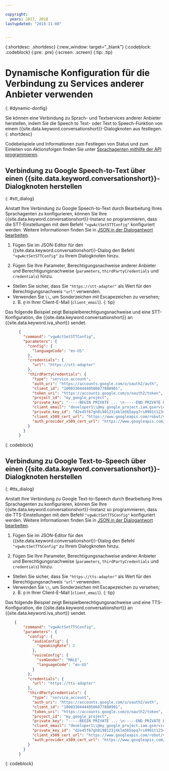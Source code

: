 ```yaml
---

copyright:
  years: 2017, 2018
lastupdated: "2018-11-08"


---
```


{:shortdesc: .shortdesc}
{:new_window: target="_blank"}
{:codeblock: .codeblock}
{:pre: .pre}
{:screen: .screen}
{:tip: .tip}


# Dynamische Konfiguration für die Verbindung zu Services anderer Anbieter verwenden
{: #dynamic-donfig}

Sie können eine Verbindung zu Sprach- und Textservices anderer Anbieter herstellen, indem Sie die Speech to Text- oder Text to Speech-Funktion von einem {{site.data.keyword.conversationshort}}-Dialogknoten aus festlegen.
{: shortdesc}

Codebeispiele und Informationen zum Festlegen von Status und zum Einleiten von Aktionsfolgen finden Sie unter [Sprachagenten mithilfe der API programmieren](api.html).

## Verbindung zu Google Speech-to-Text über einen {{site.data.keyword.conversationshort}}-Dialogknoten herstellen
{: #stt_dialog}

Anstatt Ihre Verbindung zu Google Speech-to-Text durch Bearbeitung Ihres Sprachagenten zu konfigurieren, können Sie Ihre {{site.data.keyword.conversationshort}}-Instanz so programmieren, dass die STT-Einstellungen mit dem Befehl `"vgwActSetSTTConfig"` konfiguriert werden. Weitere Informationen finden Sie in [JSON in der Dialogantwort bearbeiten](api.html#json-editor).

1. Fügen Sie im JSON-Editor für den {{site.data.keyword.conversationshort}}-Dialog den Befehl `"vgwActSetSTTConfig"` zu Ihrem Dialogknoten hinzu.

1. Fügen Sie Ihre Parameter, Berechtigungsnachweise anderer Anbieter und Berechtigungsnachweise (`parameters`, `thirdPartyCredentials` und `credentials`) hinzu.

  * Stellen Sie sicher, dass Sie `"https://stt-adapter"` als Wert für den Berechtigungsnachweis `"url"` verwenden.
  * Verwenden Sie `\\`, um Sonderzeichen mit Escapezeichen zu versehen; z. B. `@` in Ihrer Client-E-Mail (`client_email`).
  {: tip}

  Das folgende Beispiel zeigt Beispielberechtigungsnachweise und eine STT-Konfiguration, die {{site.data.keyword.conversationshort}} an {{site.data.keyword.iva_short}} sendet.

  ```json
        {
          "command": "vgwActSetSTTConfig",
          "parameters": {
            "config": {
              "languageCode": "en-US"
            },
            "credentials": {
              "url": "https://stt-adapter"
            },
            "thirdPartyCredentials": {
              "type": "service_account",
              "auth_uri": "https://accounts.google.com/o/oauth2/auth",
              "client_id": "100033044440506077880901",
              "token_uri": "https://accounts.google.com/o/oauth2/token",
              "project_id": "my_google_project",
              "private_key": "-----BEGIN PRIVATE ... \n-----END PRIVATE KEY-----\n",
              "client_email": "developer1\\@my_google_project.iam.gserviceaccount.com",
              "private_key_id": "d2e45f67gh8i90123j4klm565opq7rs8901t1234",
              "client_x509_cert_url": "https://www.googleapis.com/robot/v1/metadata/x509/developer1@my_google_project.iam.gserviceaccount.com",
              "auth_provider_x509_cert_url": "https://www.googleapis.com/oauth2/v1/certs"
            }
          }
        }
  ```
  {: codeblock}


## Verbindung zu Google Text-to-Speech über einen {{site.data.keyword.conversationshort}}-Dialogknoten herstellen
{: #tts_dialog}

Anstatt Ihre Verbindung zu Google Text-to-Speech durch Bearbeitung Ihres Sprachagenten zu konfigurieren, können Sie Ihre {{site.data.keyword.conversationshort}}-Instanz so programmieren, dass die TTS-Einstellungen mit dem Befehl `"vgwActSetTTSConfig"` konfiguriert werden. Weitere Informationen finden Sie in [JSON in der Dialogantwort bearbeiten](api.html#json-editor).

1. Fügen Sie im JSON-Editor für den {{site.data.keyword.conversationshort}}-Dialog den Befehl `"vgwActSetTTSConfig"` zu Ihrem Dialogknoten hinzu.

1. Fügen Sie Ihre Parameter, Berechtigungsnachweise anderer Anbieter und Berechtigungsnachweise (`parameters`, `thirdPartyCredentials` und `credentials`) hinzu.

  * Stellen Sie sicher, dass Sie `"https://tts-adapter"` als Wert für den Berechtigungsnachweis `"url"` verwenden.
  * Verwenden Sie `\\`, um Sonderzeichen mit Escapezeichen zu versehen; z. B. `@` in Ihrer Client-E-Mail (`client_email`).
  {: tip}

  Das folgende Beispiel zeigt Beispielberechtigungsnachweise und eine TTS-Konfiguration, die {{site.data.keyword.conversationshort}} an {{site.data.keyword.iva_short}} sendet.

  ```json
      {
          "command": "vgwActSetTTSConfig",
          "parameters": {
            "config": {
              "audioConfig": {
                "speakingRate": 2
              },
              "voiceConfig": {
                "ssmGender": "MALE",
                "languageCode": "en-US"
              }
            },
            "credentials": {
              "url": "https://tts-adapter"
            },
            "thirdPartyCredentials": {
              "type": "service_account",
              "auth_uri": "https://accounts.google.com/o/oauth2/auth",
              "client_id": "100033044440506077880901",
              "token_uri": "https://accounts.google.com/o/oauth2/token",
              "project_id": "my_google_project",
              "private_key": "-----BEGIN PRIVATE ... \n-----END PRIVATE KEY-----\n",
              "client_email": "developer1\\@my_google_project.iam.gserviceaccount.com",
              "private_key_id": "d2e45f67gh8i90123j4klm565opq7rs8901t1234",
              "client_x509_cert_url": "https://www.googleapis.com/robot/v1/metadata/x509/developer1@my_google_project.iam.gserviceaccount.com",
              "auth_provider_x509_cert_url": "https://www.googleapis.com/oauth2/v1/certs"
            }
          }
        }
  ```
  {: codeblock}
